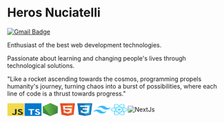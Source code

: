 # Heros Nuciatelli

[![Gmail Badge](https://img.shields.io/badge/herosnuciatelli%40gmail.com-maker?style=flat-square&logo=Gmail&logoColor=%23FFF&labelColor=%23059669&color=%23059669&link=mailto%3Aherosnuciatelli%40gmail.com)](mailto:herosnuciatelli@gmail.com)

Enthusiast of the best web development technologies.

Passionate about learning and changing people's lives through technological solutions.

"Like a rocket ascending towards the cosmos, programming propels humanity's journey, turning chaos into a burst of possibilities, where each line of code is a thrust towards progress."

<img align="center" alt="JavaScript" height="30" width="40" src="https://raw.githubusercontent.com/devicons/devicon/master/icons/javascript/javascript-original.svg"><img align="center" alt="TypeScript" height="30" width="40" src="https://raw.githubusercontent.com/devicons/devicon/master/icons/typescript/typescript-original.svg"><img align="center" alt="NodeJS" height="30" width="40" src="https://raw.githubusercontent.com/devicons/devicon/master/icons/nodejs/nodejs-original.svg"><img align="center" alt="HTML5" height="30" width="40" src="https://raw.githubusercontent.com/devicons/devicon/master/icons/html5/html5-original.svg"><img align="center" alt="CSS3" height="30" width="40" src="https://raw.githubusercontent.com/devicons/devicon/master/icons/css3/css3-original.svg"><img align="center" alt="TailwindCSS3" height="30" width="40" src="https://raw.githubusercontent.com/devicons/devicon/master/icons/tailwindcss/tailwindcss-plain.svg"><img align="center" alt="React" height="30" width="40" src="https://raw.githubusercontent.com/devicons/devicon/master/icons/react/react-original.svg"><img align="center" alt="NextJs" height="40" width="40" src="https://seeklogo.com/images/N/next-js-icon-logo-EE302D5DBD-seeklogo.com.png">

















